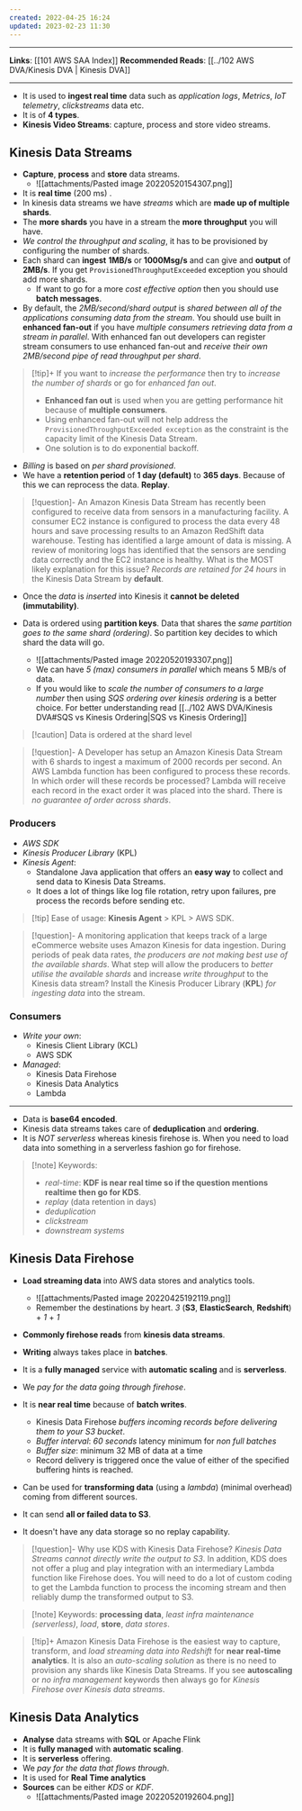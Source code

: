 ```yaml
---
created: 2022-04-25 16:24
updated: 2023-02-23 11:30
---
```

---
**Links**: [[101 AWS SAA Index]]
**Recommended Reads**: [[../102 AWS DVA/Kinesis DVA | Kinesis DVA]]

---

- It is used to **ingest real time** data such as *application logs*, *Metrics*, *IoT telemetry*, *clickstreams* data etc.
- It is of **4 types**.
-  **Kinesis Video Streams**: capture, process and store video streams.

## Kinesis Data Streams
- **Capture**, **process** and **store** data streams.
	- ![[attachments/Pasted image 20220520154307.png]]
- It is **real time** (200 ms) .
- In kinesis data streams we have *streams* which are **made up of multiple shards**.
- The **more shards** you have in a stream the **more throughput** you will have. 
- *We control the throughput and scaling*, it has to be provisioned by configuring the number of shards.
- Each shard can **ingest** **1MB/s** or **1000Msg/s** and can give and **output** of **2MB/s**. If you get `ProvisionedThroughputExceeded` exception you should add more shards.
	- If want to go for a more *cost effective option* then you should use **batch messages**.
- By default, the *2MB/second/shard output* is *shared between all of the applications consuming data from the stream*. You should use built in **enhanced fan-out** if you have *multiple consumers retrieving data from a stream in parallel*. With enhanced fan out developers can register stream consumers to use enhanced fan-out and *receive their own 2MB/second pipe of read throughput per shard*.

> [!tip]+ If you want to *increase the performance* then try to *increase the number of shards* or go for *enhanced fan out*. 
> - **Enhanced fan out** is used when you are getting performance hit because of **multiple consumers**. 
> - Using enhanced fan-out will not help address the `ProvisionedThroughputExceeded exception` as the constraint is the capacity limit of the Kinesis Data Stream.
> - One solution is to do exponential backoff.

- *Billing* is based on *per shard provisioned*.
- We have a **retention period** of **1 day (default)** to **365 days**. Because of this we can reprocess the data. **Replay**.

> [!question]- An Amazon Kinesis Data Stream has recently been configured to receive data from sensors in a manufacturing facility. A consumer EC2 instance is configured to process the data every 48 hours and save processing results to an Amazon RedShift data warehouse. Testing has identified a large amount of data is missing. A review of monitoring logs has identified that the sensors are sending data correctly and the EC2 instance is healthy. What is the MOST likely explanation for this issue?
> *Records are retained for 24 hours* in the Kinesis Data Stream by **default**.

-  Once the *data* is *inserted* into Kinesis it **cannot be deleted (immutability)**.

- Data is ordered using **partition keys**. Data that shares the *same partition goes to the same shard (ordering)*. So partition key decides to which shard the data will go.
	- ![[attachments/Pasted image 20220520193307.png]]
	- We can have *5 (max) consumers in parallel* which means 5 MB/s of data.
	- If you would like to *scale the number of consumers to a large number* then using *SQS ordering over kinesis ordering* is a better choice. For better understanding read [[../102 AWS DVA/Kinesis DVA#SQS vs Kinesis Ordering|SQS vs Kinesis Ordering]]

> [!caution] Data is ordered at the shard level

> [!question]- A Developer has setup an Amazon Kinesis Data Stream with 6 shards to ingest a maximum of 2000 records per second. An AWS Lambda function has been configured to process these records. In which order will these records be processed?
> Lambda will receive each record in the exact order it was placed into the shard. There is *no guarantee of order across shards*.

### Producers
- *AWS SDK*
- *Kinesis Producer Library* (KPL)
- *Kinesis Agent*:
	- Standalone Java application that offers an **easy way** to collect and send data to Kinesis Data Streams.
	- It does a lot of things like log file rotation, retry upon failures, pre process the records before sending etc. 

> [!tip] Ease of usage: **Kinesis Agent** > KPL > AWS SDK.

> [!question]- A monitoring application that keeps track of a large eCommerce website uses Amazon Kinesis for data ingestion. During periods of peak data rates, *the producers are not making best use of the available shards*.   What step will allow the producers to *better utilise the available shards* and increase *write throughput* to the Kinesis data stream?
> Install the Kinesis Producer Library (**KPL**) *for ingesting data* into the stream.

### Consumers
- *Write your own*: 
	- Kinesis Client Library (KCL) 
	- AWS SDK
- *Managed*: 
	- Kinesis Data Firehose 
	- Kinesis Data Analytics
	- Lambda 

---
- Data is **base64 encoded**.
- Kinesis data streams takes care of **deduplication** and **ordering**.
- It is *NOT serverless* whereas kinesis firehose is. When you need to load data into something in a serverless fashion go for firehose.

> [!note] Keywords: 
> - *real-time*: **KDF is near real time so if the question mentions realtime then go for KDS**.
> - *replay* (data retention in days)
> - *deduplication*
> - *clickstream*
> - *downstream systems*

## Kinesis Data Firehose
- **Load streaming data** into AWS data stores and analytics tools.
	- ![[attachments/Pasted image 20220425192119.png]]
	- Remember the destinations by heart. *3* (**S3**, **ElasticSearch**, **Redshift**) + *1* + *1*

- **Commonly firehose reads** from **kinesis data streams**.
- **Writing** always takes place in **batches**.
- It is a **fully managed** service with **automatic scaling** and is **serverless**.
- We *pay for the data going through firehose*.
- It is **near real time** because of **batch writes**.
	- Kinesis Data Firehose *buffers incoming records before delivering them to your S3 bucket*.
	- *Buffer interval*: *60 seconds* latency minimum for *non full batches*
	- *Buffer size*:  minimum 32 MB of data at a time
	- Record delivery is triggered once the value of either of the specified buffering hints is reached.

- Can be used for **transforming data** (using a *lambda*) (minimal overhead) coming from different sources.
- It can send **all or failed data to S3**.
- It doesn't have any data storage so no replay capability.

> [!question]- Why use KDS with Kinesis Data Firehose?
> *Kinesis Data Streams cannot directly write the output to S3*. In addition, KDS does not offer a plug and play integration with an intermediary Lambda function like Firehose does. You will need to do a lot of custom coding to get the Lambda function to process the incoming stream and then reliably dump the transformed output to S3.

> [!note] Keywords: **processing data**, *least infra maintenance (serverless)*, *load*, **store**, *data stores*.

> [!tip]+ Amazon Kinesis Data Firehose is the easiest way to capture, transform, and *load streaming data into Redshift* for **near real-time analytics**. It is also an *auto-scaling solution* as there is no need to provision any shards like Kinesis Data Streams.
> If you see **autoscaling** or *no infra management* keywords then always go for *Kinesis Firehose over Kinesis data streams*.

## Kinesis Data Analytics
- **Analyse** data streams with **SQL** or Apache Flink
- It is **fully managed** with **automatic scaling**.
- It is **serverless** offering.
- We *pay for the data that flows through*.
- It is used for **Real Time analytics**
- **Sources** can be either *KDS* or *KDF*.
	- ![[attachments/Pasted image 20220520192604.png]]
